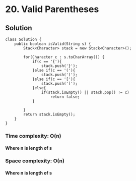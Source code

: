 # 20. Valid Parentheses
## Solution
```
class Solution {
    public boolean isValid(String s) {
		Stack<Character> stack = new Stack<Character>();
	
		for(Character c : s.toCharArray()) {
			if(c == '{'){
                stack.push('}');
            }else if(c == '('){
                stack.push(')');
            }else if(c == '['){
                stack.push(']');
            }else{
                if(stack.isEmpty() || stack.pop() != c) 
                    return false;
            }
			
		}
		return stack.isEmpty();
    }
}
```
### Time complexity: O(n)
#### Where n is length of s
### Space complexity:  O(n)
#### Where n is length of s
